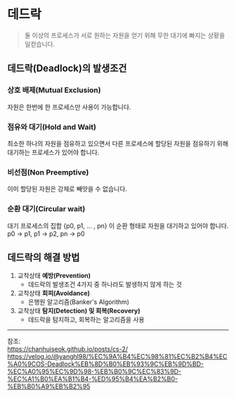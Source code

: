 # 데드락
> 둘 이상의 프로세스가 서로 원하는 자원을 얻기 위해 무한 대기에 빠지는 상황을 일컫습니다.

## 데드락(Deadlock)의 발생조건
### 상호 배제(Mutual Exclusion)
자원은 한번에 한 프로세스만 사용이 가능합니다.

### 점유와 대기(Hold and Wait)
최소한 하나의 자원을 점유하고 있으면서 다른 프로세스에 할당된 자원을 점유하기 위해 대기하는 프로세스가 있어야 합니다.

### 비선점(Non Preemptive)
이미 할당된 자원은 강제로 빼앗을 수 없습니다.

### 순환 대기(Circular wait)
대기 프로세스의 집합 {p0, p1, ... , pn} 이 순환 형태로 자원을 대기하고 있어야 합니다. p0 -> p1, p1 -> p2, pn -> p0

## 데드락의 해결 방법
1) 교착상태 **예방(Prevention)**
   - 데드락의 발생조건 4가지 중 하나라도 발생하지 않게 하는 것
1) 교착상태 **회피(Avoidance)**
   - 은행원 알고리즘(Banker's Algorithm)
2) 교착상태 **탐지(Detection) 및 회복(Recovery)**
   - 데드락을 탐지하고, 회복하는 알고리즘을 사용


---
참조:  
https://chanhuiseok.github.io/posts/cs-2/   
https://velog.io/@yanghl98/%EC%9A%B4%EC%98%81%EC%B2%B4%EC%A0%9COS-Deadlock%EB%8D%B0%EB%93%9C%EB%9D%BD-%EC%A0%95%EC%9D%98-%EB%B0%9C%EC%83%9D-%EC%A1%B0%EA%B1%B4-%ED%95%B4%EA%B2%B0-%EB%B0%A9%EB%B2%95

